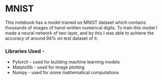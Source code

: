# MNIST
This notebook has a model trained on MNIST dataset which contains thousands of images of hand-written numerical digits. To train this model I made a neural network of two layer, and by this I was able to achieve the accuracy of around 94% on test dataset of it. 
### Libraries Used -
 * Pytorch - used for building machine learning models
 * Matplotlib - used for image plotting
 * Numpy - used for some mathematical computations
